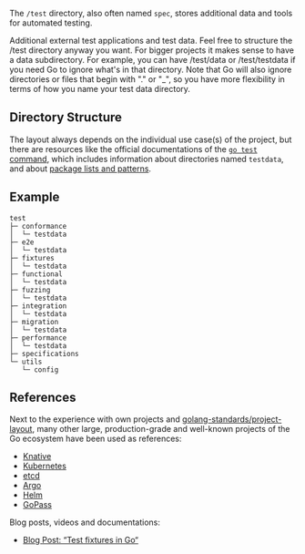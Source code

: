 The `/test` directory, also often named `spec`, stores additional data and tools for automated testing.

Additional external test applications and test data. Feel free to structure the /test directory anyway you want. For bigger projects it makes sense to have a data subdirectory. For example, you can have /test/data or /test/testdata if you need Go to ignore what's in that directory. Note that Go will also ignore directories or files that begin with "." or "\_", so you have more flexibility in terms of how you name your test data directory.

## Directory Structure

The layout always depends on the individual use case(s) of the project, but there are resources like the official documentations of the [`go test` command][go-doc-cmd-test], which includes information about directories named `testdata`, and about [package lists and patterns][go-doc-cmd-go#pkg_list_pattern].

## Example

```raw
test
├─ conformance
│  └─ testdata
├─ e2e
│  └─ testdata
├─ fixtures
│  └─ testdata
├─ functional
│  └─ testdata
├─ fuzzing
│  └─ testdata
├─ integration
│  └─ testdata
├─ migration
│  └─ testdata
├─ performance
│  └─ testdata
├─ specifications
└─ utils
   └─ config
```

## References

Next to the experience with own projects and [golang-standards/project-layout][], many other large, production-grade and well-known projects of the Go ecosystem have been used as references:

- [Knative][gh-knative-tree-test]
- [Kubernetes][gh-kubernetes-tree-test]
- [etcd][gh-etcd-tree-tests]
- [Argo][gh-argo-tree-test]
- [Helm][gh-helm-tree-testdata]
- [GoPass][gh-gopass-tree-tests]

Blog posts, videos and documentations:

- [Blog Post: “Test fixtures in Go“][bp-davecheney-test_fixtures]

[bp-davecheney-test_fixtures]: https://dave.cheney.net/2016/05/10/test-fixtures-in-go
[gh-argo-tree-test]: https://github.com/argoproj/argo/tree/master/test
[gh-etcd-tree-tests]: https://github.com/etcd-io/etcd/tree/master/tests
[gh-gopass-tree-tests]: https://github.com/gopasspw/gopass/tree/master/tests
[gh-helm-tree-testdata]: https://github.com/helm/helm/tree/master/testdata
[gh-knative-tree-test]: https://github.com/knative/serving/tree/master/test
[gh-kubernetes-tree-test]: https://github.com/kubernetes/kubernetes/tree/master/test
[go-doc-cmd-go#pkg_list_pattern]: https://golang.org/cmd/go/#hdr-Package_lists_and_patterns
[go-doc-cmd-test]: https://golang.org/pkg/cmd/go/internal/test
[golang-standards/project-layout]: https://github.com/golang-standards/project-layout
